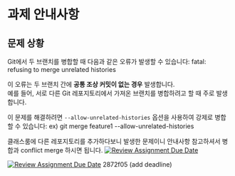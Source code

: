 # 과제 안내사항

## 문제 상황
Git에서 두 브랜치를 병합할 때 다음과 같은 오류가 발생할 수 있습니다: fatal: refusing to merge unrelated histories

이 오류는 두 브랜치 간에 **공통 조상 커밋이 없는 경우** 발생합니다.  
예를 들어, 서로 다른 Git 레포지토리에서 가져온 브랜치를 병합하려고 할 때 주로 발생합니다.

이 문제를 해결하려면 `--allow-unrelated-histories` 옵션을 사용하여 강제로 병합할 수 있습니다:
ex) git merge feature1 --allow-unrelated-histories

클래스룸에 다른 레포지토리를 추가하다보니 발생한 문제이니 안내사항 참고하셔서 병합과 conflict merge 하시면 됩니다.
[![Review Assignment Due Date](https://classroom.github.com/assets/deadline-readme-button-22041afd0340ce965d47ae6ef1cefeee28c7c493a6346c4f15d667ab976d596c.svg)](https://classroom.github.com/a/TbF52kGg)

[![Review Assignment Due Date](https://classroom.github.com/assets/deadline-readme-button-22041afd0340ce965d47ae6ef1cefeee28c7c493a6346c4f15d667ab976d596c.svg)](https://classroom.github.com/a/TbF52kGg)
2872f05 (add deadline)
